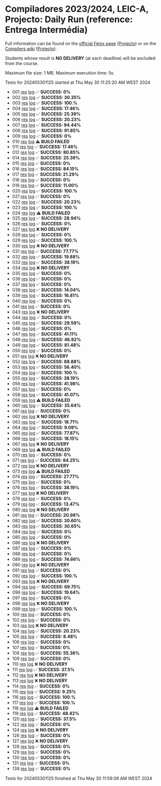 # Compiladores 2023/2024, LEIC-A, Projecto: Daily Run (reference: Entrega Intermédia)

Full information can be found on the [official Fénix page](https://fenix.tecnico.ulisboa.pt/disciplinas/Com3/2023-2024/2-semestre) ([Projecto](https://fenix.tecnico.ulisboa.pt/disciplinas/Com3/2023-2024/2-semestre/projecto)) or on the [Compilers wiki](https://web.tecnico.ulisboa.pt/~david.matos/w/pt/index.php/Compiladores) ([Projecto](https://web.tecnico.ulisboa.pt/~david.matos/w/pt/index.php/Compiladores/Projecto_de_Compiladores)).

Students whose result is **NO DELIVERY** (at each deadline) will be excluded from the course.

Maximum file size: 1 MB. Maximum execution time: 5s.

Tests for 202405301125 started at Thu May 30 11:25:20 AM WEST 2024

* 001 [res](logs/001.res.html) [log](logs/001.log.html) ✅ **SUCCESS: 0%**
* 002 [res](logs/002.res.html) [log](logs/002.log.html) ✅ **SUCCESS: 30.35%**
* 003 [res](logs/003.res.html) [log](logs/003.log.html) ✅ **SUCCESS: 100.%**
* 004 [res](logs/004.res.html) [log](logs/004.log.html) ✅ **SUCCESS: 17.46%**
* 005 [res](logs/005.res.html) [log](logs/005.log.html) ✅ **SUCCESS: 25.39%**
* 006 [res](logs/006.res.html) [log](logs/006.log.html) ✅ **SUCCESS: 20.23%**
* 007 [res](logs/007.res.html) [log](logs/007.log.html) ✅ **SUCCESS: 94.44%**
* 008 [res](logs/008.res.html) [log](logs/008.log.html) ✅ **SUCCESS: 91.85%**
* 009 [res](logs/009.res.html) [log](logs/009.log.html) ✅ **SUCCESS: 0%**
* 010 [res](logs/010.res.html) [log](logs/010.log.html) ⚠ **BUILD FAILED**
* 011 [res](logs/011.res.html) [log](logs/011.log.html) ✅ **SUCCESS: 17.46%**
* 012 [res](logs/012.res.html) [log](logs/012.log.html) ✅ **SUCCESS: 80.85%**
* 014 [res](logs/014.res.html) [log](logs/014.log.html) ✅ **SUCCESS: 25.39%**
* 015 [res](logs/015.res.html) [log](logs/015.log.html) ✅ **SUCCESS: 0%**
* 016 [res](logs/016.res.html) [log](logs/016.log.html) ✅ **SUCCESS: 84.15%**
* 017 [res](logs/017.res.html) [log](logs/017.log.html) ✅ **SUCCESS: 21.29%**
* 018 [res](logs/018.res.html) [log](logs/018.log.html) ✅ **SUCCESS: 0%**
* 019 [res](logs/019.res.html) [log](logs/019.log.html) ✅ **SUCCESS: 11.00%**
* 020 [res](logs/020.res.html) [log](logs/020.log.html) ✅ **SUCCESS: 100.%**
* 021 [res](logs/021.res.html) [log](logs/021.log.html) ✅ **SUCCESS: 0%**
* 022 [res](logs/022.res.html) [log](logs/022.log.html) ✅ **SUCCESS: 20.23%**
* 023 [res](logs/023.res.html) [log](logs/023.log.html) ✅ **SUCCESS: 100.%**
* 024 [res](logs/024.res.html) [log](logs/024.log.html) ⚠ **BUILD FAILED**
* 025 [res](logs/025.res.html) [log](logs/025.log.html) ✅ **SUCCESS: 28.94%**
* 026 [res](logs/026.res.html) [log](logs/026.log.html) ✅ **SUCCESS: 0%**
* 027 [res](logs/027.res.html) [log](logs/027.log.html) ❌ **NO DELIVERY**
* 028 [res](logs/028.res.html) [log](logs/028.log.html) ✅ **SUCCESS: 0%**
* 029 [res](logs/029.res.html) [log](logs/029.log.html) ✅ **SUCCESS: 100.%**
* 030 [res](logs/030.res.html) [log](logs/030.log.html) ❌ **NO DELIVERY**
* 031 [res](logs/031.res.html) [log](logs/031.log.html) ✅ **SUCCESS: 77.77%**
* 032 [res](logs/032.res.html) [log](logs/032.log.html) ✅ **SUCCESS: 19.88%**
* 033 [res](logs/033.res.html) [log](logs/033.log.html) ✅ **SUCCESS: 38.19%**
* 034 [res](logs/034.res.html) [log](logs/034.log.html) ❌ **NO DELIVERY**
* 035 [res](logs/035.res.html) [log](logs/035.log.html) ✅ **SUCCESS: 0%**
* 036 [res](logs/036.res.html) [log](logs/036.log.html) ✅ **SUCCESS: 0%**
* 037 [res](logs/037.res.html) [log](logs/037.log.html) ✅ **SUCCESS: 0%**
* 038 [res](logs/038.res.html) [log](logs/038.log.html) ✅ **SUCCESS: 14.04%**
* 039 [res](logs/039.res.html) [log](logs/039.log.html) ✅ **SUCCESS: 16.81%**
* 040 [res](logs/040.res.html) [log](logs/040.log.html) ✅ **SUCCESS: 0%**
* 041 [res](logs/041.res.html) [log](logs/041.log.html) ✅ **SUCCESS: 0%**
* 043 [res](logs/043.res.html) [log](logs/043.log.html) ❌ **NO DELIVERY**
* 044 [res](logs/044.res.html) [log](logs/044.log.html) ✅ **SUCCESS: 0%**
* 045 [res](logs/045.res.html) [log](logs/045.log.html) ✅ **SUCCESS: 29.59%**
* 046 [res](logs/046.res.html) [log](logs/046.log.html) ✅ **SUCCESS: 0%**
* 047 [res](logs/047.res.html) [log](logs/047.log.html) ✅ **SUCCESS: 41.11%**
* 048 [res](logs/048.res.html) [log](logs/048.log.html) ✅ **SUCCESS: 46.92%**
* 049 [res](logs/049.res.html) [log](logs/049.log.html) ✅ **SUCCESS: 81.48%**
* 050 [res](logs/050.res.html) [log](logs/050.log.html) ✅ **SUCCESS: 0%**
* 051 [res](logs/051.res.html) [log](logs/051.log.html) ❌ **NO DELIVERY**
* 052 [res](logs/052.res.html) [log](logs/052.log.html) ✅ **SUCCESS: 88.88%**
* 053 [res](logs/053.res.html) [log](logs/053.log.html) ✅ **SUCCESS: 56.40%**
* 054 [res](logs/054.res.html) [log](logs/054.log.html) ✅ **SUCCESS: 100.%**
* 055 [res](logs/055.res.html) [log](logs/055.log.html) ✅ **SUCCESS: 38.19%**
* 056 [res](logs/056.res.html) [log](logs/056.log.html) ✅ **SUCCESS: 41.98%**
* 057 [res](logs/057.res.html) [log](logs/057.log.html) ✅ **SUCCESS: 0%**
* 058 [res](logs/058.res.html) [log](logs/058.log.html) ✅ **SUCCESS: 41.07%**
* 059 [res](logs/059.res.html) [log](logs/059.log.html) ⚠ **BUILD FAILED**
* 060 [res](logs/060.res.html) [log](logs/060.log.html) ✅ **SUCCESS: 35.64%**
* 061 [res](logs/061.res.html) [log](logs/061.log.html) ✅ **SUCCESS: 0%**
* 062 [res](logs/062.res.html) [log](logs/062.log.html) ❌ **NO DELIVERY**
* 063 [res](logs/063.res.html) [log](logs/063.log.html) ✅ **SUCCESS: 18.71%**
* 064 [res](logs/064.res.html) [log](logs/064.log.html) ✅ **SUCCESS: 9.09%**
* 065 [res](logs/065.res.html) [log](logs/065.log.html) ✅ **SUCCESS: 77.87%**
* 066 [res](logs/066.res.html) [log](logs/066.log.html) ✅ **SUCCESS: 18.15%**
* 067 [res](logs/067.res.html) [log](logs/067.log.html) ❌ **NO DELIVERY**
* 069 [res](logs/069.res.html) [log](logs/069.log.html) ⚠ **BUILD FAILED**
* 070 [res](logs/070.res.html) [log](logs/070.log.html) ✅ **SUCCESS: 0%**
* 071 [res](logs/071.res.html) [log](logs/071.log.html) ✅ **SUCCESS: 84.25%**
* 072 [res](logs/072.res.html) [log](logs/072.log.html) ❌ **NO DELIVERY**
* 073 [res](logs/073.res.html) [log](logs/073.log.html) ⚠ **BUILD FAILED**
* 074 [res](logs/074.res.html) [log](logs/074.log.html) ✅ **SUCCESS: 27.77%**
* 075 [res](logs/075.res.html) [log](logs/075.log.html) ✅ **SUCCESS: 0%**
* 076 [res](logs/076.res.html) [log](logs/076.log.html) ✅ **SUCCESS: 38.19%**
* 077 [res](logs/077.res.html) [log](logs/077.log.html) ❌ **NO DELIVERY**
* 078 [res](logs/078.res.html) [log](logs/078.log.html) ✅ **SUCCESS: 0%**
* 079 [res](logs/079.res.html) [log](logs/079.log.html) ✅ **SUCCESS: 13.47%**
* 080 [res](logs/080.res.html) [log](logs/080.log.html) ❌ **NO DELIVERY**
* 081 [res](logs/081.res.html) [log](logs/081.log.html) ✅ **SUCCESS: 20.98%**
* 082 [res](logs/082.res.html) [log](logs/082.log.html) ✅ **SUCCESS: 30.60%**
* 083 [res](logs/083.res.html) [log](logs/083.log.html) ✅ **SUCCESS: 30.65%**
* 084 [res](logs/084.res.html) [log](logs/084.log.html) ✅ **SUCCESS: 0%**
* 085 [res](logs/085.res.html) [log](logs/085.log.html) ✅ **SUCCESS: 0%**
* 086 [res](logs/086.res.html) [log](logs/086.log.html) ❌ **NO DELIVERY**
* 087 [res](logs/087.res.html) [log](logs/087.log.html) ✅ **SUCCESS: 0%**
* 088 [res](logs/088.res.html) [log](logs/088.log.html) ✅ **SUCCESS: 0%**
* 089 [res](logs/089.res.html) [log](logs/089.log.html) ✅ **SUCCESS: 74.66%**
* 090 [res](logs/090.res.html) [log](logs/090.log.html) ❌ **NO DELIVERY**
* 091 [res](logs/091.res.html) [log](logs/091.log.html) ✅ **SUCCESS: 0%**
* 092 [res](logs/092.res.html) [log](logs/092.log.html) ✅ **SUCCESS: 100.%**
* 093 [res](logs/093.res.html) [log](logs/093.log.html) ❌ **NO DELIVERY**
* 094 [res](logs/094.res.html) [log](logs/094.log.html) ✅ **SUCCESS: 69.75%**
* 096 [res](logs/096.res.html) [log](logs/096.log.html) ✅ **SUCCESS: 19.64%**
* 097 [res](logs/097.res.html) [log](logs/097.log.html) ✅ **SUCCESS: 0%**
* 098 [res](logs/098.res.html) [log](logs/098.log.html) ❌ **NO DELIVERY**
* 099 [res](logs/099.res.html) [log](logs/099.log.html) ✅ **SUCCESS: 100.%**
* 100 [res](logs/100.res.html) [log](logs/100.log.html) ✅ **SUCCESS: 0%**
* 102 [res](logs/102.res.html) [log](logs/102.log.html) ✅ **SUCCESS: 0%**
* 103 [res](logs/103.res.html) [log](logs/103.log.html) ❌ **NO DELIVERY**
* 104 [res](logs/104.res.html) [log](logs/104.log.html) ✅ **SUCCESS: 20.23%**
* 105 [res](logs/105.res.html) [log](logs/105.log.html) ✅ **SUCCESS: 8.48%**
* 106 [res](logs/106.res.html) [log](logs/106.log.html) ✅ **SUCCESS: 0%**
* 107 [res](logs/107.res.html) [log](logs/107.log.html) ✅ **SUCCESS: 0%**
* 108 [res](logs/108.res.html) [log](logs/108.log.html) ✅ **SUCCESS: 55.36%**
* 109 [res](logs/109.res.html) [log](logs/109.log.html) ✅ **SUCCESS: 0%**
* 110 [res](logs/110.res.html) [log](logs/110.log.html) ❌ **NO DELIVERY**
* 111 [res](logs/111.res.html) [log](logs/111.log.html) ✅ **SUCCESS: 37.5%**
* 112 [res](logs/112.res.html) [log](logs/112.log.html) ❌ **NO DELIVERY**
* 113 [res](logs/113.res.html) [log](logs/113.log.html) ❌ **NO DELIVERY**
* 114 [res](logs/114.res.html) [log](logs/114.log.html) ✅ **SUCCESS: 0%**
* 115 [res](logs/115.res.html) [log](logs/115.log.html) ✅ **SUCCESS: 9.25%**
* 116 [res](logs/116.res.html) [log](logs/116.log.html) ✅ **SUCCESS: 100.%**
* 117 [res](logs/117.res.html) [log](logs/117.log.html) ✅ **SUCCESS: 100.%**
* 118 [res](logs/118.res.html) [log](logs/118.log.html) ⚠ **BUILD FAILED**
* 119 [res](logs/119.res.html) [log](logs/119.log.html) ✅ **SUCCESS: 48.42%**
* 120 [res](logs/120.res.html) [log](logs/120.log.html) ✅ **SUCCESS: 37.5%**
* 122 [res](logs/122.res.html) [log](logs/122.log.html) ✅ **SUCCESS: 0%**
* 124 [res](logs/124.res.html) [log](logs/124.log.html) ❌ **NO DELIVERY**
* 126 [res](logs/126.res.html) [log](logs/126.log.html) ✅ **SUCCESS: 0%**
* 127 [res](logs/127.res.html) [log](logs/127.log.html) ❌ **NO DELIVERY**
* 128 [res](logs/128.res.html) [log](logs/128.log.html) ✅ **SUCCESS: 0%**
* 129 [res](logs/129.res.html) [log](logs/129.log.html) ✅ **SUCCESS: 0%**
* 130 [res](logs/130.res.html) [log](logs/130.log.html) ✅ **SUCCESS: 0%**
* 131 [res](logs/131.res.html) [log](logs/131.log.html) ✅ **SUCCESS: 0%**
* 138 [res](logs/138.res.html) [log](logs/138.log.html) ✅ **SUCCESS: 0%**

Tests for 202405301125 finished at  Thu May 30 11:59:08 AM WEST 2024
